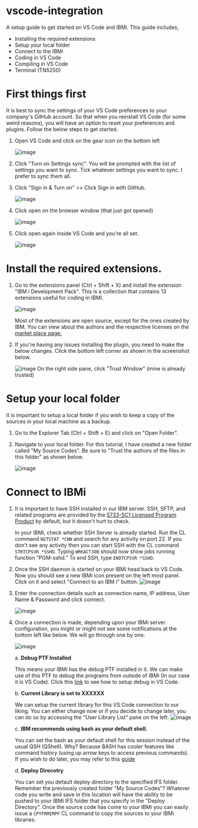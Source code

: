 # vscode-integration
A setup guide to get started on VS Code and IBMi. This guide includes, 

- Installing the required extensions
- Setup your local folder
- Connect to the IBMi
- Coding in VS Code
- Compiling in VS Code
- Terminal (TN5250)

# First things first
It is best to sync the settings of your VS Code preferences to your company's GitHub account. So that when you reinstall VS Code (for some weird reasons), you  will have an option to reset your preferences and plugins. Follow the below steps to get started.

1. Open VS Code and click on the gear icon on the bottom left

   ![image](https://github.com/Programmersio-IBMi/vscode-integration/assets/139198015/a5da6327-44be-4acd-82ba-72acafc4e710)

2. Click "Turn on Settings sync". You will be prompted with the list of settings you want to sync. Tick whatever settings you want to sync. I prefer to sync them all.
   
3. Click "Sign in & Turn on" >> Click Sign in with GitHub.
   
   ![image](https://github.com/Programmersio-IBMi/vscode-integration/assets/139198015/c23ea382-6db1-4bb5-838f-e23654344f1b)


4. Click open on the browser window (that just got opened)
   
   ![image](https://github.com/Programmersio-IBMi/vscode-integration/assets/139198015/833d02b6-c24d-4351-9a82-7fcdc10abf42)


5. Click open again inside VS Code and you're all set.

   ![image](https://github.com/Programmersio-IBMi/vscode-integration/assets/139198015/cade90b4-b908-4df7-9b68-4326942fc16f)

# Install the required extensions.
1. Go to the extensions panel (Ctrl + Shift + X) and install the extension "IBM i Development Pack". This is a collection that contains 13 extensions useful for coding in IBMi.

   ![image](https://github.com/Programmersio-IBMi/vscode-integration/assets/139198015/9283fecb-376a-417a-9664-dc87d8c5fd28)

   Most of the extensions are open source, except for the ones created by IBM. You can view about the authors and the respective licenses on the [market place page.](https://marketplace.visualstudio.com/items?itemName=HalcyonTechLtd.ibm-i-development-pack)

3. If you're having any issues installing the plugin, you need to make the below changes. Click the bottom left corner as shown in the screenshot below. 

    ![image](https://github.com/Programmersio-IBMi/vscode-integration/assets/139198015/1a190d14-1e02-43a5-a890-82b9c6da5c0c)
    On the right side pane, click "Trust Window" (mine is already trusted)

# Setup your local folder
It is important to setup a local folder if you wish to keep a copy of the sources in your local machine as a backup.

1. Go to the Explorer Tab (Ctrl + Shift + E) and click on "Open Folder".
   
2. Navigate to your local folder. For this tutorial, I have created a new folder called "My Source Codes". Be sure to "Trust the authors of the files in this folder" as shown below.

   ![image](https://github.com/Programmersio-IBMi/vscode-integration/assets/139198015/908f2668-b951-4fe5-9bb2-482fb18cf5a9)

# Connect to IBMi
1. It is important to have SSH installed in our IBM server. SSH, SFTP, and related programs are provided by the [5733-SC1 Licensed Program Product](https://www.ibm.com/support/pages/node/1128123/) by default, but it doesn't hurt to check.
   
   In your IBMi, check whether SSH Server is already started. Run the CL command `NETSTAT *CNN` and search for any activity on port 22. If you don't see any activity then you can start SSH with the CL command `STRTCPSVR *SSHD`. Typing `WRKACTJOB` should now show jobs running function “PGM-sshd.” To end SSH, type `ENDTCPSVR *SSHD`.

2. Once the SSH daemon is started on your IBMi head back to VS Code. Now you should see a new IBMi icon present on the left most panel. Click on it and select "Connect to an IBM i" button.
   ![image](https://github.com/Programmersio-IBMi/vscode-integration/assets/139198015/d9a096e3-a4de-4d74-8f63-04135cecfc16)
  
3. Enter the connection details such as connection name, IP address, User Name & Password and click connect. 

   ![image](https://github.com/Programmersio-IBMi/vscode-integration/assets/139198015/2057b033-d16a-4e85-905e-9665bdfed2fd)

4. Once a connection is made, depending upon your IBMi server configuration, you might or might not see some notifications at the bottom left like below. We will go through one by one.

   ![image](https://github.com/Programmersio-IBMi/vscode-integration/assets/139198015/a4c94ffc-6e04-475b-a27f-1ad6b7192ce0)

      a. **Debug PTF Installed**
   
   This means your IBMi has the debug PTF installed in it. We can make use of this PTF to debug the programs from outside of IBMi (In our case it is VS Code). Click this [link](#) to see how to setup debug in VS Code.

      b. **Current Library is set to XXXXXX**
   
   We can setup the current library for this VS Code connection to our liking. You can either change now or if you decide to change later, you can do so by accessing the "User Library List" pane on the left.
         ![image](https://github.com/Programmersio-IBMi/vscode-integration/assets/139198015/5687de01-26c0-4b9a-98e0-670f3466e39b)
   

      c. **IBM recommends using bash as your default shell.**

   You can set the bash as your default shell for this session instead of the usual QSH (QShell). Why? Because BASH has cooler features like command history (using up arrow keys to access previous commands). If you wish to do later, you may refer to this [guide](https://ibmi-oss-docs.readthedocs.io/en/latest/troubleshooting/SETTING_BASH.html)

      d. **Deploy Direcotry**

   You can set you default deploy directory to the specified IFS folder. Remember the previously created folder "My Source Codes"? Whatever code you write and save in this location will have the ability to be pushed to your IBMi IFS folder that you specify in the "Deploy Directory". Once the source code has come to your IBMi you can easily issue a `CPYFRMIMPF` CL command to copy the sources to your IBMi libraries. 
